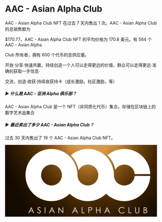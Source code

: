 # AAC - Asian Alpha Club

AAC - Asian Alpha Club NFT 在过去 7 天内售出 1 次。AAC - Asian Alpha Club 的总销售额为 

$170.77。AAC - Asian Alpha Club NFT 的平均价格为 170.8 美元。有 564 个 AAC - Asian Alpha 

Club 所有者，拥有 600 个代币的总供应量。



开放·分享·快速共赢，持续创造一个人可以走得更远的价值，群众可以走得更远·准确的获取一手信息·

交流，创造·收获·持续收获持卡（成长激励，社区激励，等）



##### ▶ 什么是 AAC - 亚洲 Alpha 俱乐部？

AAC - Asian Alpha Club 是一个 NFT（非同质化代币）集合。存储在区块链上的数字艺术品集合



##### ▶ 最近卖出了多少 AAC - Asian Alpha Club？

过去 30 天内售出了 19 个 AAC - Asian Alpha Club NFT。

![NFT](454_new.PNG)
